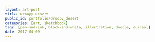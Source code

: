 ```yaml
---
layout: art-post
title: Droopy Desert
public_id: portfolio/droopy_desert
categories: [art, sketchbook]
tags: [pen-and-ink, black-and-white, illustration, doodle, surreal]
date: 2017-04-09
---
```


